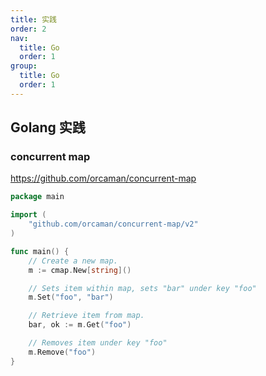 ```yaml
---
title: 实践
order: 2
nav:
  title: Go
  order: 1
group:
  title: Go
  order: 1
---
```



## Golang 实践

### concurrent map

https://github.com/orcaman/concurrent-map


```go
package main

import (
    "github.com/orcaman/concurrent-map/v2"
)

func main() {
    // Create a new map.
    m := cmap.New[string]()

    // Sets item within map, sets "bar" under key "foo"
    m.Set("foo", "bar")

    // Retrieve item from map.
    bar, ok := m.Get("foo")

    // Removes item under key "foo"
    m.Remove("foo")
}
```
